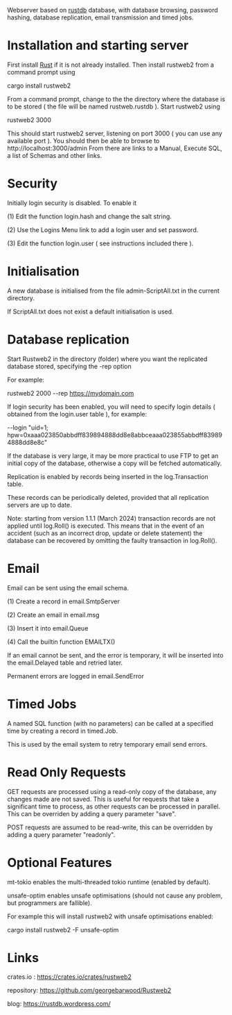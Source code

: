 Webserver based on [rustdb](https://github.com/georgebarwood/RustDB) database, 
with database browsing, password hashing, database replication, email transmission and timed jobs.

Installation and starting server
================================
First install [Rust](https://www.rust-lang.org/tools/install) if it is not already installed.
Then install rustweb2 from a command prompt using

cargo install rustweb2

From a command prompt, change to the the directory where the database is to be stored ( the file will be named rustweb.rustdb ). 
Start rustweb2 using

rustweb2 3000

This should start rustweb2 server, listening on port 3000 ( you can use any available port ).
You should then be able to browse to http://localhost:3000/admin
From there are links to a Manual, Execute SQL, a list of Schemas and other links.

Security
========

Initially login security is disabled. To enable it 

(1) Edit the function login.hash and change the salt string.

(2) Use the Logins Menu link to add a login user and set password.

(3) Edit the function login.user ( see instructions included there ).

Initialisation
==============
A new database is initialised from the file admin-ScriptAll.txt in the current directory.

If ScriptAll.txt does not exist a default initialisation is used.

Database replication
====================

Start Rustweb2 in the directory (folder) where you want the replicated database stored, specifying the  -rep option

For example:

rustweb2 2000 --rep https://mydomain.com

If login security has been enabled, you will need to specify login details ( obtained from the login.user table ), for example:

--login "uid=1; hpw=0xaaa023850abbdff839894888dd8e8abbceaaa023855abbdff839894888dd8e8c"

If the database is very large, it may be more practical to use FTP to get an initial copy of the database, otherwise a copy will be fetched automatically.

Replication is enabled by records being inserted in the log.Transaction table. 

These records can be periodically deleted, provided that all replication servers are up to date.

Note: starting from version 1.1.1 (March 2024) transaction records are not applied until log.Roll() is executed. 
This means that in the event of an accident (such as an incorrect drop, update or delete statement) the database can be recovered by omitting the faulty transaction in log.Roll().

Email
=====

Email can be sent using the email schema.

(1) Create a record in email.SmtpServer

(2) Create an email in email.msg

(3) Insert it into email.Queue

(4) Call the builtin function EMAILTX()

If an email cannot be sent, and the error is temporary, it will be inserted into the email.Delayed table and retried later.

Permanent errors are logged in email.SendError

Timed Jobs
==========

A named SQL function (with no parameters) can be called at a specified time by creating a record in timed.Job.

This is used by the email system to retry temporary email send errors.

Read Only Requests
==================

GET requests are processed using a read-only copy of the database, any changes made are not saved.
This is useful for requests that take a significant time to process, as other requests can be processed in parallel.
This can be overriden by adding a query parameter "save".

POST requests are assumed to be read-write, this can be overridden by adding a query parameter "readonly".

Optional Features
=================
mt-tokio enables the multi-threaded tokio runtime (enabled by default).

unsafe-optim enables unsafe optimisations (should not cause any problem, but programmers are fallible).

For example this will install rustweb2 with unsafe optimisations enabled:

cargo install rustweb2 -F unsafe-optim

Links
=====

crates.io : https://crates.io/crates/rustweb2

repository: https://github.com/georgebarwood/Rustweb2

blog: https://rustdb.wordpress.com/
